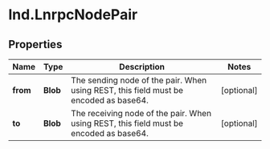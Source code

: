 # lnd.LnrpcNodePair

## Properties

Name | Type | Description | Notes
------------ | ------------- | ------------- | -------------
**from** | **Blob** | The sending node of the pair. When using REST, this field must be encoded as base64. | [optional] 
**to** | **Blob** | The receiving node of the pair. When using REST, this field must be encoded as base64. | [optional] 



